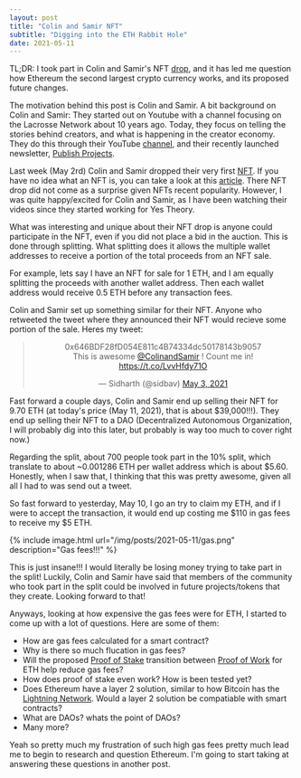 ```yaml
---
layout: post
title: "Colin and Samir NFT"
subtitle: "Digging into the ETH Rabbit Hole"
date: 2021-05-11
---
```


TL;DR: I took part in Colin and Samir's NFT [drop](https://colinandsamir.mirror.xyz/G5kD1SysIvVE-Socv7zknOExp3wZWZPSZ9_sxBj_cV4), and it has led me question how Ethereum the second largest crypto currency works, and its proposed future changes.

The motivation behind this post is Colin and Samir. A bit background on Colin and Samir: They started out on Youtube with a channel focusing on the Lacrosse Network about 10 years ago. Today, they focus on telling the stories behind creators, and what is happening in the creator economy. They do this through their YouTube [channel](https://www.youtube.com/channel/UCamLstJyCa-t5gfZegxsFMw), and their recently launched newsletter, [Publish Projects](https://www.publishprojects.com/).

Last week (May 2rd) Colin and Samir dropped their very first [NFT](https://colinandsamir.mirror.xyz/G5kD1SysIvVE-Socv7zknOExp3wZWZPSZ9_sxBj_cV4). If you have no idea what an NFT is, you can take a look at this [article](https://www.theverge.com/22310188/nft-explainer-what-is-blockchain-crypto-art-faq). There NFT drop did not come as a surprise given NFTs recent popularity. However, I was quite happy/excited for Colin and Samir, as I have been watching their videos since they started working for Yes Theory.

What was interesting and unique about their NFT drop is anyone could participate in the NFT, even if you did not place a bid in the auction. This is done through splitting. What splitting does it allows the multiple wallet addresses to receive a portion of the total proceeds from an NFT sale.

For example, lets say I have an NFT for sale for 1 ETH, and I am equally splitting the proceeds with another wallet address. Then each wallet address would receive 0.5 ETH before any transaction fees.

Colin and Samir set up something similar for their NFT. Anyone who retweeted the tweet where they announced their NFT would recieve some portion of the sale. Heres my tweet:

<div align="center">
<blockquote class="twitter-tweet"><p lang="en" dir="ltr">0x646BDF28fD054E811c4B74334dc50178143b9057<br>This is awesome <a href="https://twitter.com/ColinandSamir?ref_src=twsrc%5Etfw">@ColinandSamir</a> ! Count me in! <a href="https://t.co/LvvHfdy71O">https://t.co/LvvHfdy71O</a></p>&mdash; Sidharth (@sidbav) <a href="https://twitter.com/sidbav/status/1389226973835272199?ref_src=twsrc%5Etfw">May 3, 2021</a></blockquote> <script async src="https://platform.twitter.com/widgets.js" charset="utf-8"></script>
</div>

Fast forward a couple days, Colin and Samir end up selling their NFT for 9.70 ETH (at today's price (May 11, 2021), that is about $39,000!!!). They end up selling their NFT to a DAO (Decentralized Autonomous Organization, I will probably dig into this later, but probably is way too much to cover right now.)

Regarding the split, about 700 people took part in the 10% split, which translate to about ~0.001286 ETH per wallet address which is about $5.60. Honestly, when I saw that, I thinking that this was pretty awesome, given all all I had to was send out a tweet.

So fast forward to yesterday, May 10, I go an try to claim my ETH, and if I were to accept the transaction, it would end up costing me $110 in gas fees to receive my $5 ETH.

{% include image.html url="/img/posts/2021-05-11/gas.png" description="Gas fees!!!" %}

This is just insane!!! I would literally be losing money trying to take part in the split! Luckily, Colin and Samir have said that members of the community who took part in the split could be involved in future projects/tokens that they create. Looking forward to that!

Anyways, looking at how expensive the gas fees were for ETH, I started to come up with a lot of questions. Here are some of them:
- How are gas fees calculated for a smart contract?
- Why is there so much flucation in gas fees?
- Will the proposed [Proof of Stake](https://ethereum.org/en/developers/docs/consensus-mechanisms/pos/#top) transition between [Proof of Work](https://ethereum.org/en/developers/docs/consensus-mechanisms/pow/) for ETH help reduce gas fees?
- How does proof of stake even work? How is been tested yet?
- Does Ethereum have a layer 2 solution, similar to how Bitcoin has the [Lightning Network](https://sidharthbaveja.com/2021/03/31/Lightning-Network.html). Would a layer 2 solution be compatiable with smart contracts?
- What are DAOs? whats the point of DAOs?
- Many more?

Yeah so pretty much my frustration of such high gas fees pretty much lead me to begin to research and question Ethereum. I'm going to start taking at answering these questions in another post.
